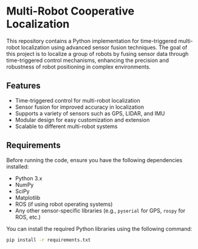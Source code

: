 # Multi-Robot Cooperative Localization

This repository contains a Python implementation for time-triggered multi-robot localization using advanced sensor fusion techniques. The goal of this project is to localize a group of robots by fusing sensor data through time-triggered control mechanisms, enhancing the precision and robustness of robot positioning in complex environments.

## Features
- Time-triggered control for multi-robot localization
- Sensor fusion for improved accuracy in localization
- Supports a variety of sensors such as GPS, LIDAR, and IMU
- Modular design for easy customization and extension
- Scalable to different multi-robot systems

## Requirements

Before running the code, ensure you have the following dependencies installed:

- Python 3.x
- NumPy
- SciPy
- Matplotlib
- ROS (if using robot operating systems)
- Any other sensor-specific libraries (e.g., `pyserial` for GPS, `rospy` for ROS, etc.)

You can install the required Python libraries using the following command:

```bash
pip install -r requirements.txt
